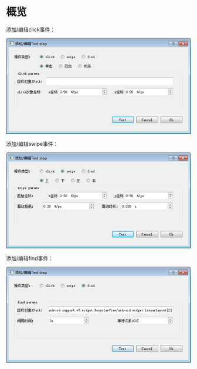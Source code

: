 # 概览

添加/编辑click事件：

![](img/autoTest/clickStep.png)

添加/编辑swipe事件：

![](img/autoTest/swipeStep.png)

添加/编辑find事件：

![](img/autoTest/findStep.png)
